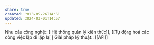```yaml
---
share: true
created: 2023-05-26T14:51
updated: 2024-03-01T14:57
---
```

Nhu cầu công nghệ:: [[Hệ thống quản lý kiến thức]], [[Tự động hoá các công việc lặp đi lặp lại]]
Giải pháp kỹ thuật:: [[API]]